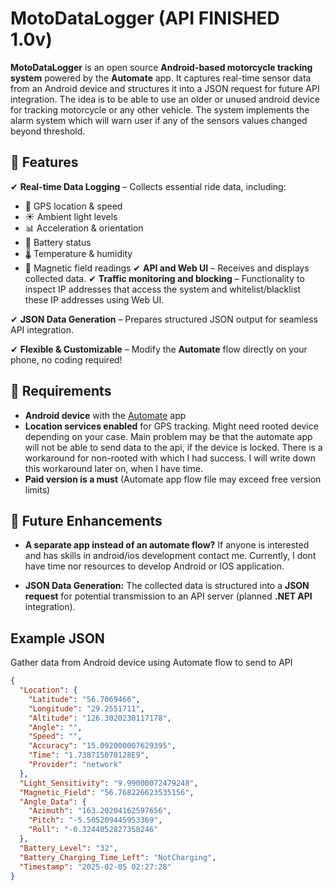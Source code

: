 # MotoDataLogger (API FINISHED 1.0v)

**MotoDataLogger** is an open source **Android-based motorcycle tracking system** powered by the **Automate** app. It captures real-time sensor data from an Android device and structures it into a JSON request for future API integration. The idea is to be able to use an older or unused android device for tracking motorcycle or any other vehicle. The system implements the alarm system which will warn user if any of the sensors values changed beyond threshold.

## 📌 Features

✔ **Real-time Data Logging** – Collects essential ride data, including: 
  - 📍 GPS location & speed  
  - ☀ Ambient light levels  
  - 📊 Acceleration & orientation  
  - 🔋 Battery status  
  - 🌡 Temperature & humidity  
  - 🧲 Magnetic field readings
✔ **API and Web UI** – Receives and displays collected data.
✔ **Traffic monitoring and blocking** – Functionality to inspect IP addresses that access the system and whitelist/blacklist these IP addresses using Web UI.

✔ **JSON Data Generation** – Prepares structured JSON output for seamless API integration.

✔ **Flexible & Customizable** – Modify the **Automate** flow directly on your phone, no coding required!  

## 🔧 Requirements  

- **Android device** with the [Automate](https://llamalab.com/automate/) app  
- **Location services enabled** for GPS tracking. Might need rooted device depending on your case. Main problem may be that the automate app will not be able to send data to the api, if the device is locked. There is a workaround for non-rooted with which I had success. I will write down this workaround later on, when I have time.
- **Paid version is a must** (Automate app flow file may exceed free version limits)  

## 🚀 Future Enhancements  

- **A separate app instead of an automate flow?** If anyone is interested and has skills in android/ios development contact me. Currently, I dont have time nor resources to develop Android or IOS application.

- **JSON Data Generation:**
  The collected data is structured into a **JSON request** for potential transmission to an API server (planned **.NET API** integration).  

## Example JSON

Gather data from Android device using Automate flow to send to API

```json
{
  "Location": {
    "Latitude": "56.7069466",
    "Longitude": "29.2551711",
    "Altitude": "126.3020230117178",
    "Angle": "",
    "Speed": "",
    "Accuracy": "15.092000007629395",
    "Time": "1.738715070128E9",
    "Provider": "network"
  },
  "Light_Sensitivity": "9.99000072479248",
  "Magnetic_Field": "56.768226623535156",
  "Angle_Data": {
    "Azimuth": "163.20204162597656",
    "Pitch": "-5.505209445953369",
    "Roll": "-0.3244052827358246"
  },
  "Battery_Level": "32",
  "Battery_Charging_Time_Left": "NotCharging",
  "Timestamp": "2025-02-05 02:27:28"
}
